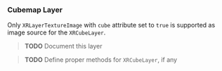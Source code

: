 ### Cubemap Layer

Only `XRLayerTextureImage` with `cube` attribute set to `true` is supported as image source for the `XRCubeLayer`.
> **TODO** Document this layer

> **TODO** Define proper methods for `XRCubeLayer`, if any
